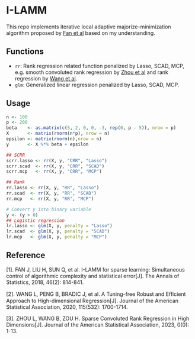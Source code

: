 # I-LAMM

This repo implements iterative local adaptive majorize-minimization algorithm proposed by [Fan et al](https://doi.org/10.1214/17-AOS1568) based on my understanding.

## Functions

- `rr`: Rank regression related function penalized by Lasso, SCAD, MCP, e.g. smooth convoluted rank regression by [Zhou et al](https://doi.org/10.1080/01621459.2023.2202433) and rank regression by [Wang et al](https://doi.org/10.1080/01621459.2020.1840989).  
- `glm`: Generalized linear regression penalized by Lasso, SCAD, MCP.

## Usage

```r
n <- 100
p <- 200
beta    <- as.matrix(c(5, 2, 0, 0, -3, rep(0, p - 5)), nrow = p)
X       <- matrix(rnorm(n*p), nrow = n)
epsilon <- matrix(rnorm(n),nrow = n)
y       <- X %*% beta + epsilon

## SCRR
scrr.lasso <- rr(X, y, "CRR", "Lasso")
scrr.scad  <- rr(X, y, "CRR", "SCAD")
scrr.mcp   <- rr(X, y, "CRR", "MCP")

## Rank
rr.lasso <- rr(X, y, "RR", "Lasso")
rr.scad  <- rr(X, y, "RR", "SCAD")
rr.mcp   <- rr(X, y, "RR", "MCP")

# Convert y into binary variable
y <- (y > 0)
## Logistic regression
lr.lasso <- glm(X, y, penalty = "Lasso")
lr.scad  <- glm(X, y, penalty = "SCAD")
lr.mcp   <- glm(X, y, penalty = "MCP")
```

## Reference

[1]. FAN J, LIU H, SUN Q, et al. I-LAMM for sparse learning: Simultaneous control of algorithmic complexity and statistical error[J]. The Annals of Statistics, 2018, 46(2): 814-841.

[2]. WANG L, PENG B, BRADIC J, et al. A Tuning-free Robust and Eﬀicient Approach to High-dimensional Regression[J]. Journal of the American Statistical Association, 2020, 115(532): 1700-1714.

[3]. ZHOU L, WANG B, ZOU H. Sparse Convoluted Rank Regression in High Dimensions[J]. Journal of the American Statistical Association, 2023, 0(0): 1-13.
